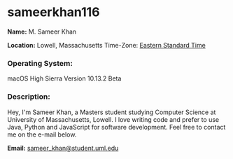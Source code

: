 # sameerkhan116

**Name:** 
M. Sameer Khan

**Location:** Lowell, Massachusetts
Time-Zone: [Eastern Standard Time]( https://www.timeanddate.com/time/zones/est)
  
### Operating System: 
macOS High Sierra Version 10.13.2 Beta
   
### Description:
Hey, I'm Sameer Khan, a Masters student studying Computer Science at University of Massachusetts, Lowell. 
I love writing code and prefer to use Java, Python and JavaScript for software development.
Feel free to contact me on the e-mail below.

**Email:** sameer_khan@student.uml.edu
